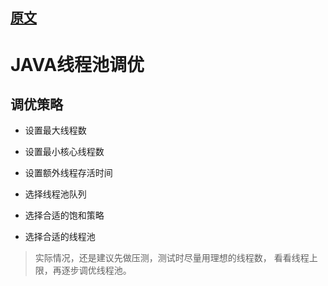 
## [原文](https://blog.csdn.net/luofenghan/article/details/78596950#%E8%B0%83%E4%BC%98%E7%AD%96%E7%95%A5-3)

# JAVA线程池调优

## 调优策略

- 设置最大线程数

- 设置最小核心线程数

- 设置额外线程存活时间

- 选择线程池队列

- 选择合适的饱和策略

- 选择合适的线程池

> 实际情况，还是建议先做压测，测试时尽量用理想的线程数，
看看线程上限，再逐步调优线程池。
